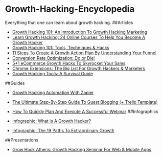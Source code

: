 # Growth-Hacking-Encyclopedia
Everything that one can learn about growth hacking.
##Articles

*  [Growth Hacking 101: An Introduction To Growth Hacking Marketing](http://growthrocks.com/blog/growth-hacking101/)  
*  [Learn Growth Hacking: 24 Online Courses To Help You Become A Growth Hacker](http://growthrocks.com/blog/learn-growth-hacking-courses/)  
*  [Growth Hacking 101: Tools, Techniques & Hacks](http://growthrocks.com/blog/growth-hacking-101-tools-techniques-and-hacks/)  
*  [11 Steps To Create A Growth Action Plan By Understanding Your Funnel](http://growthrocks.com/blog/growth-action-plan-and-funnel/)  
*  [Conversion Rate Optimization: Do or Die!](http://growthrocks.com/blog/conversion-rate-optimization/)  
*  [5+1 eCommerce Growth Hacks To Skyrocket Your Sales](http://growthrocks.com/blog/ecommerce-growth-hacking/)  
*  [Chrome Extensions: The Big List For Growth Hackers & Marketers](http://growthrocks.com/blog/chrome-extensions/)
*  [Growth Hacking Tools: A Survival Guide](https://growthrocks.com/blog/growth-hacking-tools/)

##Guides

* [Growth Hacking Automation With Zapier](http://growthrocks.com/blog/growth-hacking-automation-with-zapier/)  
* [The Ultimate Step-By-Step Guide To Guest Blogging (+ Trello Template)](http://growthrocks.com/blog/guest-blogging-step-by-step-guide/)  
* [How To Quickly Plan And Execute A Successful Webinar](http://growthrocks.com/blog/plan-and-execute-a-webinar/)
##Infographics

* [Infographic: What Is A Growth Hacker?](http://growthrocks.com/blog/growth-hacker/)  
* [Infographic: The 19 Paths To Extraordinary Growth](http://growthrocks.com/blog/infographic-traction-channels/)

##Presentations

*  [Grow Hack Athens: Growth Hacking Seminar For Web & Mobile Apps](http://growthrocks.com/blog/growth-hacking-seminar-web-mobile-apps/)



